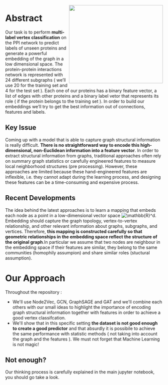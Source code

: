 <img src="https://upload.wikimedia.org/wikipedia/commons/1/1d/Schziophrenia_PPI.jpg" height=250 width =300 align="right"></img>

# Abstract
Our task is to perform  <b>multi-label vertex classification</b> on the PPI  network to predict labels of unseen proteins and   generate a powerful embedding of the graph in a low dimensional space. The protein-protein interactions network is represented with 24 different subgraphs ( we’ll use 20 for the training set and 4 for the test set ). Each one of our proteins has a binary feature vector, a list of  edges with other proteins and a binary label vetor that represents its role ( if the protein belongs to the training set ). In order to build our embeddings  we’ll try to get the best information out  of connections, features and labels.  

## Key Issue
Coming up with a model that is able to capture graph structural information is really difficult. <b>There is  no straightforward way to encode this high-dimensional, non-Euclidean information into a feature vector</b>. In order to extract structural information from graphs, traditional approaches often rely on summary graph statistics or carefully engineered features to measure local neighborhood structures (pre processing). However, these approaches are limited because these hand-engineered features are inflexible, i.e. they cannot adapt during the learning process, and designing these features can be a time-consuming and expensive process.

## Recent Developments
The idea behind the latest approaches is to learn a mapping that embeds each node as a point in a low-dimensional vector space  <img src="https://latex.codecogs.com/gif.latex?\mathbb{R}^d" title="\mathbb{R}^d" />. Embedding should capture the graph topology, vertex-to-vertex relationship, and other relevant information about graphs, subgraphs, and vertices. Therefore, <b> this mapping is constructed carefully so that geometric relationships in the embedding space reflect the structure of the original graph</b>.In particular we assume that two nodes are neighbour in the embedding space if their features are similar, they belong to the same communities (homophily assumpion) and share similar roles (stuctural  assumption).  

# Our Approach
Throughout the repository :
* We'll use Node2Vec, GCN, GraphSAGE and GAT and we'll combine each others with our small ideas to highlight the importance of encoding graph structural information together with features in order to achieve a good vertex classifcation.
* We'll show that in this specific setting <b>the dataset is not good enough to create a good predictor</b> and that absurdly it is possibile to achieve the same performance with statistic methods ( not taking into account the graph and the features ).
We must not forget that Machine Learning is not magic!

## Not enough?
Our thinking process is carefully explained in the main jupyter notebook, you should go take a look.
